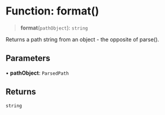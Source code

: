 # Function: format()

> **format**(`pathObject`): `string`

Returns a path string from an object - the opposite of parse().

## Parameters

• **pathObject**: `ParsedPath`

## Returns

`string`
